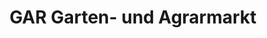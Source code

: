 ---
title: "GAR Garten- und Agrarmarkt"
url: /reiskirchen/gar-garten-und-agrarmarkt/
shop: Garten-Center
---
